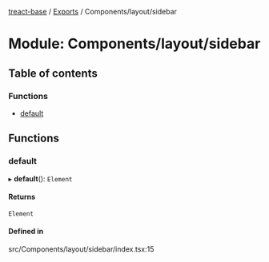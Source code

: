 [treact-base](../README.md) / [Exports](../modules.md) / Components/layout/sidebar

# Module: Components/layout/sidebar

## Table of contents

### Functions

- [default](Components_layout_sidebar.md#default)

## Functions

### default

▸ **default**(): `Element`

#### Returns

`Element`

#### Defined in

src/Components/layout/sidebar/index.tsx:15
